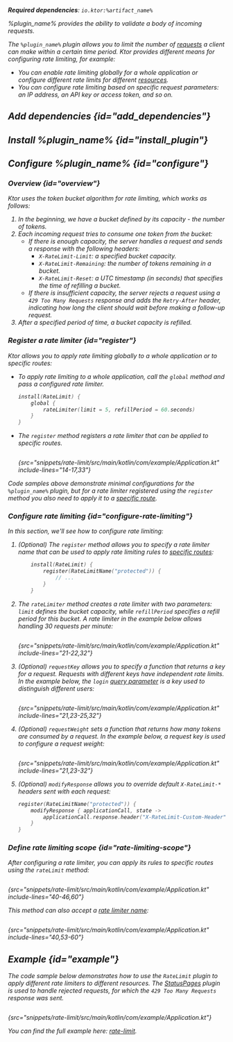 [//]: # (title: Rate limiting)

<show-structure for="chapter" depth="2"/>

<var name="plugin_name" value="RateLimit"/>
<var name="package_name" value="io.ktor.server.plugins.ratelimit"/>
<var name="artifact_name" value="ktor-server-rate-limit"/>

<tldr>
<p>
<b>Required dependencies</b>: <code>io.ktor:%artifact_name%</code>
</p>
<var name="example_name" value="rate-limit"/>
<include from="lib.topic" element-id="download_example"/>
<include from="lib.topic" element-id="native_server_supported"/>
</tldr>

<link-summary>
%plugin_name% provides the ability to validate a body of incoming requests.
</link-summary>

The `%plugin_name%` plugin allows you to limit the number of [requests](requests.md) 
a client can make within a certain time period.
Ktor provides different means for configuring rate limiting, for example:
- You can enable rate limiting globally for a whole application or configure different rate limits for different [resources](Routing_in_Ktor.md).
- You can configure rate limiting based on specific request parameters: an IP address, an API key or access token, and so on.


## Add dependencies {id="add_dependencies"}

<include from="lib.topic" element-id="add_ktor_artifact_intro"/>
<include from="lib.topic" element-id="add_ktor_artifact"/>


## Install %plugin_name% {id="install_plugin"}

<include from="lib.topic" element-id="install_plugin"/>


## Configure %plugin_name% {id="configure"}

### Overview {id="overview"}

Ktor uses the _token bucket_ algorithm for rate limiting, which works as follows:
1. In the beginning, we have a bucket defined by its capacity - the number of tokens.
2. Each incoming request tries to consume one token from the bucket:
    - If there is enough capacity, the server handles a request and sends a response with the following headers:
        - `X-RateLimit-Limit`: a specified bucket capacity.
        - `X-RateLimit-Remaining`: the number of tokens remaining in a bucket.
        - `X-RateLimit-Reset`: a UTC timestamp (in seconds) that specifies the time of refilling a bucket.
    - If there is insufficient capacity, the server rejects a request using a `429 Too Many Requests` response and adds the `Retry-After` header, indicating how long the client should wait before making a follow-up request.
3. After a specified period of time, a bucket capacity is refilled.


### Register a rate limiter {id="register"}
Ktor allows you to apply rate limiting globally to a whole application or to specific routes:
- To apply rate limiting to a whole application, call the `global` method and pass a configured rate limiter.
   ```kotlin
   install(RateLimit) {
       global {
           rateLimiter(limit = 5, refillPeriod = 60.seconds)
       }
   }
   ```

- The `register` method registers a rate limiter that can be applied to specific routes.
   ```kotlin
   ```
   {src="snippets/rate-limit/src/main/kotlin/com/example/Application.kt" include-lines="14-17,33"}

Code samples above demonstrate minimal configurations for the `%plugin_name%` plugin, 
but for a rate limiter registered using the `register` method you also need to apply it to a [specific route](#rate-limiting-scope).


### Configure rate limiting {id="configure-rate-limiting"}

In this section, we'll see how to configure rate limiting:

1. (Optional) The `register` method allows you to specify a rate limiter name that can be used to
   apply rate limiting rules to [specific routes](#rate-limiting-scope):
   ```kotlin
       install(RateLimit) {
           register(RateLimitName("protected")) {
               // ...
           }
       }
   ```

2. The `rateLimiter` method creates a rate limiter with two parameters: 
   `limit` defines the bucket capacity, while `refillPeriod` specifies a refill period for this bucket.
   A rate limiter in the example below allows handling 30 requests per minute:
   ```kotlin
   ```
   {src="snippets/rate-limit/src/main/kotlin/com/example/Application.kt" include-lines="21-22,32"}

3. (Optional) `requestKey` allows you to specify a function that returns a key for a request.
   Requests with different keys have independent rate limits.
   In the example below, the `login` [query parameter](requests.md#query_parameters) is a key 
   used to distinguish different users:
   ```kotlin
   ```
   {src="snippets/rate-limit/src/main/kotlin/com/example/Application.kt" include-lines="21,23-25,32"}

4. (Optional) `requestWeight` sets a function that returns how many tokens are consumed by a request.
   In the example below, a request key is used to configure a request weight:
   ```kotlin
   ```
   {src="snippets/rate-limit/src/main/kotlin/com/example/Application.kt" include-lines="21,23-32"}

5. (Optional) `modifyResponse` allows you to override default `X-RateLimit-*` headers sent with each request:
   ```kotlin
   register(RateLimitName("protected")) {
       modifyResponse { applicationCall, state ->
           applicationCall.response.header("X-RateLimit-Custom-Header", "Some value")
       }
   }
   ```


### Define rate limiting scope {id="rate-limiting-scope"}

After configuring a rate limiter, you can apply its rules to specific routes using the `rateLimit` method:

```kotlin
```
{src="snippets/rate-limit/src/main/kotlin/com/example/Application.kt" include-lines="40-46,60"}

This method can also accept a [rate limiter name](#configure-rate-limiting):

```kotlin
```
{src="snippets/rate-limit/src/main/kotlin/com/example/Application.kt" include-lines="40,53-60"}


## Example {id="example"}

The code sample below demonstrates how to use the `RateLimit` plugin to apply different rate limiters to different resources.
The [StatusPages](status_pages.md) plugin is used to handle rejected requests,
for which the `429 Too Many Requests` response was sent.

```kotlin
```
{src="snippets/rate-limit/src/main/kotlin/com/example/Application.kt"}


You can find the full example here: [rate-limit](https://github.com/ktorio/ktor-documentation/tree/%ktor_version%/codeSnippets/snippets/rate-limit).
